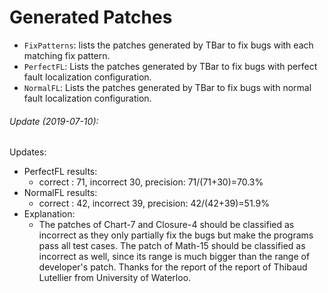 # Generated Patches
 - `FixPatterns`: lists the patches generated by TBar to fix bugs with each matching fix pattern.
 - `PerfectFL`: Lists the patches generated by TBar to fix bugs with perfect fault localization configuration.
 - `NormalFL`:  Lists the patches generated by TBar to fix bugs with normal fault localization configuration.
 
 
######  Update (2019-07-10):
Updates:
  * PerfectFL results: 
      * correct : 71, incorrect 30, precision: 71/(71+30)=70.3% 
  * NormalFL results: 
      * correct : 42, incorrect 39, precision: 42/(42+39)=51.9%
  * Explanation:
      * The patches of Chart-7 and Closure-4 should be classified as incorrect as they only partially fix the bugs but make the programs pass all test cases. The patch of Math-15 should be classified as incorrect as well, since its range is much bigger than the range of developer's patch. Thanks for the report of the report of Thibaud Lutellier from University of Waterloo.
